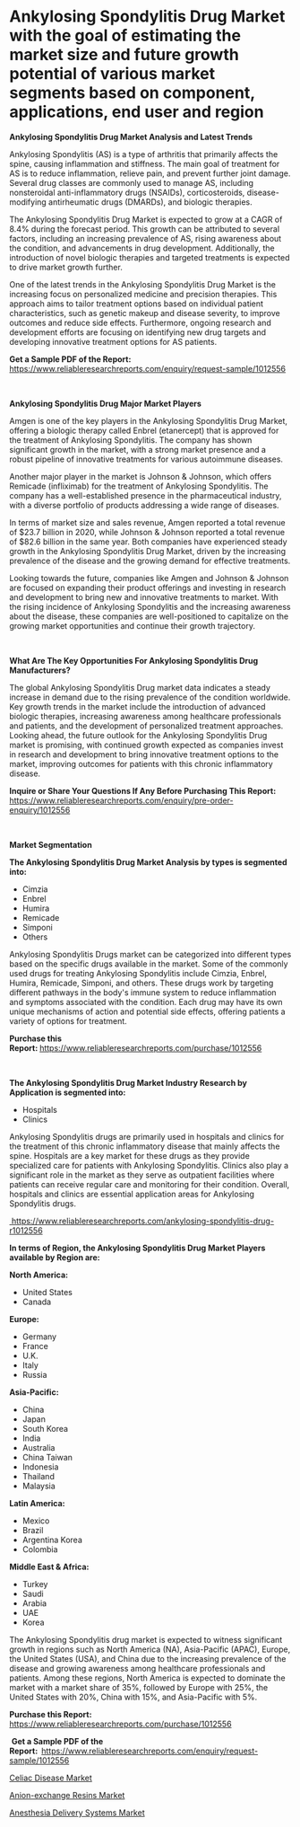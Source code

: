 <p><h1>Ankylosing Spondylitis Drug Market with the goal of estimating the market size and future growth potential of various market segments based on component, applications, end user and region</h1></p><p><strong>Ankylosing Spondylitis Drug Market Analysis and Latest Trends</strong></p>
<p><p>Ankylosing Spondylitis (AS) is a type of arthritis that primarily affects the spine, causing inflammation and stiffness. The main goal of treatment for AS is to reduce inflammation, relieve pain, and prevent further joint damage. Several drug classes are commonly used to manage AS, including nonsteroidal anti-inflammatory drugs (NSAIDs), corticosteroids, disease-modifying antirheumatic drugs (DMARDs), and biologic therapies.</p><p>The Ankylosing Spondylitis Drug Market is expected to grow at a CAGR of 8.4% during the forecast period. This growth can be attributed to several factors, including an increasing prevalence of AS, rising awareness about the condition, and advancements in drug development. Additionally, the introduction of novel biologic therapies and targeted treatments is expected to drive market growth further.</p><p>One of the latest trends in the Ankylosing Spondylitis Drug Market is the increasing focus on personalized medicine and precision therapies. This approach aims to tailor treatment options based on individual patient characteristics, such as genetic makeup and disease severity, to improve outcomes and reduce side effects. Furthermore, ongoing research and development efforts are focusing on identifying new drug targets and developing innovative treatment options for AS patients.</p></p>
<p><strong>Get a Sample PDF of the Report:&nbsp;</strong> <a href="https://www.reliableresearchreports.com/enquiry/request-sample/1012556">https://www.reliableresearchreports.com/enquiry/request-sample/1012556</a></p>
<p>&nbsp;</p>
<p><strong>Ankylosing Spondylitis Drug Major Market Players</strong></p>
<p><p>Amgen is one of the key players in the Ankylosing Spondylitis Drug Market, offering a biologic therapy called Enbrel (etanercept) that is approved for the treatment of Ankylosing Spondylitis. The company has shown significant growth in the market, with a strong market presence and a robust pipeline of innovative treatments for various autoimmune diseases.</p><p>Another major player in the market is Johnson & Johnson, which offers Remicade (infliximab) for the treatment of Ankylosing Spondylitis. The company has a well-established presence in the pharmaceutical industry, with a diverse portfolio of products addressing a wide range of diseases.</p><p>In terms of market size and sales revenue, Amgen reported a total revenue of $23.7 billion in 2020, while Johnson & Johnson reported a total revenue of $82.6 billion in the same year. Both companies have experienced steady growth in the Ankylosing Spondylitis Drug Market, driven by the increasing prevalence of the disease and the growing demand for effective treatments.</p><p>Looking towards the future, companies like Amgen and Johnson & Johnson are focused on expanding their product offerings and investing in research and development to bring new and innovative treatments to market. With the rising incidence of Ankylosing Spondylitis and the increasing awareness about the disease, these companies are well-positioned to capitalize on the growing market opportunities and continue their growth trajectory.</p></p>
<p>&nbsp;</p>
<p><strong>What Are The Key Opportunities For Ankylosing Spondylitis Drug Manufacturers?</strong></p>
<p><p>The global Ankylosing Spondylitis Drug market data indicates a steady increase in demand due to the rising prevalence of the condition worldwide. Key growth trends in the market include the introduction of advanced biologic therapies, increasing awareness among healthcare professionals and patients, and the development of personalized treatment approaches. Looking ahead, the future outlook for the Ankylosing Spondylitis Drug market is promising, with continued growth expected as companies invest in research and development to bring innovative treatment options to the market, improving outcomes for patients with this chronic inflammatory disease.</p></p>
<p><strong>Inquire or Share Your Questions If Any Before Purchasing This Report:</strong> <a href="https://www.reliableresearchreports.com/enquiry/pre-order-enquiry/1012556">https://www.reliableresearchreports.com/enquiry/pre-order-enquiry/1012556</a></p>
<p>&nbsp;</p>
<p><strong>Market Segmentation</strong></p>
<p><strong>The Ankylosing Spondylitis Drug Market Analysis by types is segmented into:</strong></p>
<p><ul><li>Cimzia</li><li>Enbrel</li><li>Humira</li><li>Remicade</li><li>Simponi</li><li>Others</li></ul></p>
<p><p>Ankylosing Spondylitis Drugs market can be categorized into different types based on the specific drugs available in the market. Some of the commonly used drugs for treating Ankylosing Spondylitis include Cimzia, Enbrel, Humira, Remicade, Simponi, and others. These drugs work by targeting different pathways in the body's immune system to reduce inflammation and symptoms associated with the condition. Each drug may have its own unique mechanisms of action and potential side effects, offering patients a variety of options for treatment.</p></p>
<p><strong>Purchase this Report:&nbsp;</strong><a href="https://www.reliableresearchreports.com/purchase/1012556">https://www.reliableresearchreports.com/purchase/1012556</a></p>
<p>&nbsp;</p>
<p><strong>The Ankylosing Spondylitis Drug Market Industry Research by Application is segmented into:</strong></p>
<p><ul><li>Hospitals</li><li>Clinics</li></ul></p>
<p><p>Ankylosing Spondylitis drugs are primarily used in hospitals and clinics for the treatment of this chronic inflammatory disease that mainly affects the spine. Hospitals are a key market for these drugs as they provide specialized care for patients with Ankylosing Spondylitis. Clinics also play a significant role in the market as they serve as outpatient facilities where patients can receive regular care and monitoring for their condition. Overall, hospitals and clinics are essential application areas for Ankylosing Spondylitis drugs.</p></p>
<p><a href="https://www.reliableresearchreports.com/ankylosing-spondylitis-drug-r1012556">&nbsp;https://www.reliableresearchreports.com/ankylosing-spondylitis-drug-r1012556</a></p>
<p><strong>In terms of Region, the Ankylosing Spondylitis Drug Market Players available by Region are:</strong></p>
<p>
    <p> <strong> North America: </strong>
        <ul>
            <li>United States</li>
            <li>Canada</li>
        </ul>
        </p> 
    <p> <strong> Europe: </strong>
        <ul>
            <li>Germany</li>
            <li>France</li>
            <li>U.K.</li>
            <li>Italy</li>
            <li>Russia</li>
        </ul>
        </p> 
    <p> <strong> Asia-Pacific: </strong>
        <ul>
            <li>China</li>
            <li>Japan</li>
            <li>South Korea</li>
            <li>India</li>
            <li>Australia</li>
            <li>China Taiwan</li>
            <li>Indonesia</li>
            <li>Thailand</li>
            <li>Malaysia</li>
        </ul>
        </p> 
    <p> <strong> Latin America: </strong>
        <ul>
            <li>Mexico</li>
            <li>Brazil</li>
            <li>Argentina Korea</li>
            <li>Colombia</li>
        </ul>
        </p> 
    <p> <strong> Middle East & Africa: </strong>
        <ul>
            <li>Turkey</li>
            <li>Saudi</li>
            <li>Arabia</li>
            <li>UAE</li>
            <li>Korea</li>
        </ul>
    </p>
    </p>
<p><p>The Ankylosing Spondylitis drug market is expected to witness significant growth in regions such as North America (NA), Asia-Pacific (APAC), Europe, the United States (USA), and China due to the increasing prevalence of the disease and growing awareness among healthcare professionals and patients. Among these regions, North America is expected to dominate the market with a market share of 35%, followed by Europe with 25%, the United States with 20%, China with 15%, and Asia-Pacific with 5%.</p></p>
<p><strong>Purchase this Report: </strong><a href="https://www.reliableresearchreports.com/purchase/1012556">https://www.reliableresearchreports.com/purchase/1012556</a></p>
<p>&nbsp;<strong>Get a Sample PDF of the Report:&nbsp;&nbsp;</strong><a href="https://www.reliableresearchreports.com/enquiry/request-sample/1012556">https://www.reliableresearchreports.com/enquiry/request-sample/1012556</a></p>
<p><strong></strong></p>
<p><p><a href="https://github.com/dimitrishawkinswaynenp91rgz/Market-Research-Report-List-2/blob/main/celiac-disease-market.md">Celiac Disease Market</a></p><p><a href="https://issuu.com/reportprime-2/docs/anion-exchange-resins-market-size-2030.pptx">Anion-exchange Resins Market</a></p><p><a href="https://github.com/gladysalidde/Market-Research-Report-List-1/blob/main/anesthesia-delivery-systems-market.md">Anesthesia Delivery Systems Market</a></p></p>